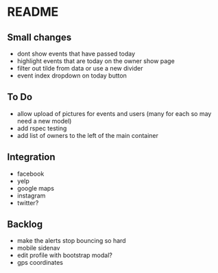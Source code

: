 # README

## Small changes
- dont show events that have passed today
- highlight events that are today on the owner show page
- filter out tilde from data or use a new divider
- event index dropdown on today button

## To Do

- allow upload of pictures for events and users (many for each so may need a new model)
- add rspec testing
- add list of owners to the left of the main container

## Integration
- facebook
- yelp
- google maps
- instagram
- twitter?

## Backlog
- make the alerts stop bouncing so hard
- mobile sidenav
- edit profile with bootstrap modal?
- gps coordinates
